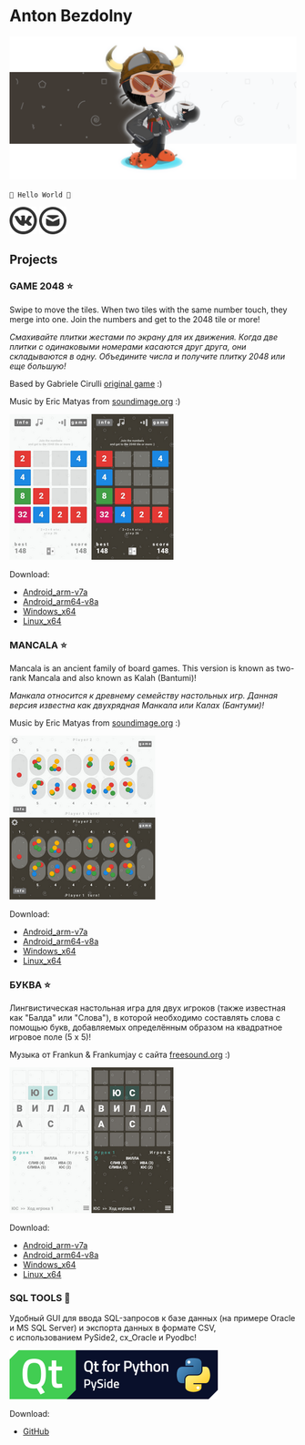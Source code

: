 # Anton Bezdolny

![banner](github_banner.png)

`🤘 Hello World 🤘`

[![VK](vk_logo.png)](https://vk.com/avbezdolny)
[![E-mail](email_logo.png)](mailto:networkoutpost@gmail.com)

## Projects

### GAME 2048 ⭐

Swipe to move the tiles. When two tiles with the same number touch, they merge into one. Join the numbers and get to the 2048 tile or more!

*Смахивайте плитки жестами по экрану для их движения. Когда две плитки с одинаковыми номерами касаются друг друга, они складываются в одну. Объедините числа и получите плитку 2048 или еще большую!*

Based by Gabriele Cirulli [original game](https://play2048.co) :)

Music by Eric Matyas from [soundimage.org](https://soundimage.org) :)

![Game2048](scr_2048.png)

Download:
* [Android_arm-v7a](https://github.com/codeisrock/codeisrock.github.io/releases/download/Game2048-v1.3/Game2048_arm7.apk)
* [Android_arm64-v8a](https://github.com/codeisrock/codeisrock.github.io/releases/download/Game2048-v1.3/Game2048_arm64-v8a.apk)
* [Windows_x64](https://github.com/codeisrock/codeisrock.github.io/releases/download/Game2048-v1.3/Game2048_win_x64.7z)
* [Linux_x64](https://github.com/codeisrock/codeisrock.github.io/releases/download/Game2048-v1.3/Game_2048-x86_64.AppImage)

### MANCALA ⭐

Mancala is an ancient family of board games. This version is known as two-rank Mancala and also known as Kalah (Bantumi)!

*Манкала относится к древнему семейству настольных игр. Данная версия известна как двухрядная Манкала или Калах (Бантуми)!*

Music by Eric Matyas from [soundimage.org](https://soundimage.org) :)

![Mancala](scr_mancala.png)

Download:
* [Android_arm-v7a](https://github.com/codeisrock/codeisrock.github.io/releases/download/Mancala-v1.3/Mancala_arm7.apk)
* [Android_arm64-v8a](https://github.com/codeisrock/codeisrock.github.io/releases/download/Mancala-v1.3/Mancala_arm64-v8a.apk)
* [Windows_x64](https://github.com/codeisrock/codeisrock.github.io/releases/download/Mancala-v1.3/Mancala_win_x64.7z)
* [Linux_x64](https://github.com/codeisrock/codeisrock.github.io/releases/download/Mancala-v1.3/Mancala-x86_64.AppImage)

### БУКВА ⭐

Лингвистическая настольная игра для двух игроков (также известная как "Балда" или "Слова"), в которой необходимо составлять слова с помощью букв, добавляемых определённым образом на квадратное игровое поле (5 x 5)!

Музыка от Frankun & Frankumjay с сайта [freesound.org](https://freesound.org) :)

![БУКВА](scr_bukva.png)

Download:
* [Android_arm-v7a](https://github.com/codeisrock/codeisrock.github.io/releases/download/Bukva-v1.3/Bukva_arm7.apk)
* [Android_arm64-v8a](https://github.com/codeisrock/codeisrock.github.io/releases/download/Bukva-v1.3/Bukva_arm64-v8a.apk)
* [Windows_x64](https://github.com/codeisrock/codeisrock.github.io/releases/download/Bukva-v1.3/Bukva_win_x64.7z)
* [Linux_x64](https://github.com/codeisrock/codeisrock.github.io/releases/download/Bukva-v1.3/Bukva-x86_64.AppImage)

### SQL TOOLS 🚀

Удобный GUI для ввода SQL-запросов к базе данных (на примере Oracle и MS SQL Server) и экспорта данных в формате CSV,  
с использованием PySide2, cx_Oracle и Pyodbc!

![SQL TOOLS](pyside-logo.png)

Download:
* [GitHub](https://github.com/codeisrock/sql_tools)
